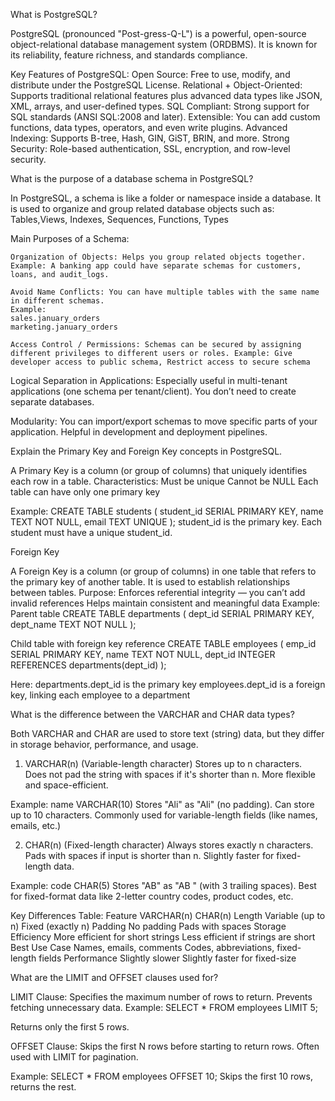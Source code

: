 
What is PostgreSQL?

PostgreSQL (pronounced "Post-gress-Q-L") is a powerful, open-source object-relational database management system (ORDBMS). It is known for its reliability, feature richness, and standards compliance.

Key Features of PostgreSQL:
     Open Source: Free to use, modify, and distribute under the PostgreSQL License.
     Relational + Object-Oriented: Supports traditional relational features plus advanced data types like JSON, XML, arrays, and user-defined types.
     SQL Compliant: Strong support for SQL standards (ANSI SQL:2008 and later).
     Extensible: You can add custom functions, data types, operators, and even write plugins.
     Advanced Indexing: Supports B-tree, Hash, GIN, GiST, BRIN, and more.
     Strong Security: Role-based authentication, SSL, encryption, and row-level security.


What is the purpose of a database schema in PostgreSQL?

In PostgreSQL, a schema is like a folder or namespace inside a database. It is used to organize and group related database objects such as: Tables,Views, Indexes, Sequences, Functions, Types

Main Purposes of a Schema:

    Organization of Objects: Helps you group related objects together. Example: A banking app could have separate schemas for customers, loans, and audit_logs.

    Avoid Name Conflicts: You can have multiple tables with the same name in different schemas.
    Example:
    sales.january_orders
    marketing.january_orders

    Access Control / Permissions: Schemas can be secured by assigning different privileges to different users or roles. Example: Give developer access to public schema, Restrict access to secure schema

Logical Separation in Applications: Especially useful in multi-tenant applications (one schema per tenant/client). You don’t need to create separate databases.

Modularity: You can import/export schemas to move specific parts of your application. Helpful in development and deployment pipelines.


Explain the Primary Key and Foreign Key concepts in PostgreSQL.

A Primary Key is a column (or group of columns) that uniquely identifies each row in a table.
Characteristics:
Must be unique
Cannot be NULL
Each table can have only one primary key

Example:
CREATE TABLE students (
  student_id SERIAL PRIMARY KEY,
  name TEXT NOT NULL,
  email TEXT UNIQUE
);
student_id is the primary key. Each student must have a unique student_id.

Foreign Key

A Foreign Key is a column (or group of columns) in one table that refers to the primary key of another table. It is used to establish relationships between tables.
Purpose:
Enforces referential integrity — you can’t add invalid references
Helps maintain consistent and meaningful data
Example:
Parent table
CREATE TABLE departments (
  dept_id SERIAL PRIMARY KEY,
  dept_name TEXT NOT NULL
);

Child table with foreign key reference
CREATE TABLE employees (
  emp_id SERIAL PRIMARY KEY,
  name TEXT NOT NULL,
  dept_id INTEGER REFERENCES departments(dept_id)
);

Here:
    departments.dept_id is the primary key
    employees.dept_id is a foreign key, linking each employee to a department


What is the difference between the VARCHAR and CHAR data types?

Both VARCHAR and CHAR are used to store text (string) data, but they differ in storage behavior, performance, and usage.
1. VARCHAR(n) (Variable-length character)
    Stores up to n characters.
    Does not pad the string with spaces if it's shorter than n.
    More flexible and space-efficient.

Example: name VARCHAR(10)
Stores "Ali" as "Ali" (no padding).
Can store up to 10 characters.
Commonly used for variable-length fields (like names, emails, etc.)

2. CHAR(n) (Fixed-length character)
Always stores exactly n characters.
Pads with spaces if input is shorter than n.
Slightly faster for fixed-length data.

Example:
code CHAR(5)
Stores "AB" as "AB " (with 3 trailing spaces).
Best for fixed-format data like 2-letter country codes, product codes, etc.

Key Differences Table:
Feature	                VARCHAR(n)	                CHAR(n)
Length	                Variable (up to n)	                Fixed (exactly n)
Padding	                No padding	                                Pads with spaces
Storage Efficiency	More efficient for short strings	Less efficient if strings are short
Best Use Case	Names, emails, comments	Codes, abbreviations, fixed-length fields
Performance	Slightly slower	Slightly faster for fixed-size


What are the LIMIT and OFFSET clauses used for?

LIMIT Clause:
Specifies the maximum number of rows to return.
Prevents fetching unnecessary data.
Example:
SELECT * FROM employees
LIMIT 5;

Returns only the first 5 rows.

OFFSET Clause:
Skips the first N rows before starting to return rows.
Often used with LIMIT for pagination.

Example:
SELECT * FROM employees
OFFSET 10;
Skips the first 10 rows, returns the rest.
